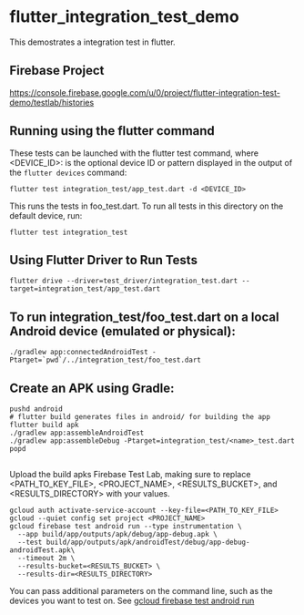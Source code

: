 # flutter_integration_test_demo

This demostrates a integration test in flutter.

## Firebase Project
https://console.firebase.google.com/u/0/project/flutter-integration-test-demo/testlab/histories


## Running using the flutter command

These tests can be launched with the flutter test command, where <DEVICE_ID>: is the optional device ID or pattern displayed in the output of the `flutter devices` command:

```flutter test integration_test/app_test.dart -d <DEVICE_ID>```

This runs the tests in foo_test.dart. To run all tests in this directory on the default device, run:

```flutter test integration_test```

## Using Flutter Driver to Run Tests

```flutter drive --driver=test_driver/integration_test.dart --target=integration_test/app_test.dart```


## To run integration_test/foo_test.dart on a local Android device (emulated or physical):

```./gradlew app:connectedAndroidTest -Ptarget=`pwd`/../integration_test/foo_test.dart```


## Create an APK using Gradle:

```
pushd android
# flutter build generates files in android/ for building the app
flutter build apk
./gradlew app:assembleAndroidTest
./gradlew app:assembleDebug -Ptarget=integration_test/<name>_test.dart
popd
```

## 
Upload the build apks Firebase Test Lab, making sure to replace <PATH_TO_KEY_FILE>, <PROJECT_NAME>, <RESULTS_BUCKET>, and <RESULTS_DIRECTORY> with your values.

```
gcloud auth activate-service-account --key-file=<PATH_TO_KEY_FILE>
gcloud --quiet config set project <PROJECT_NAME>
gcloud firebase test android run --type instrumentation \
  --app build/app/outputs/apk/debug/app-debug.apk \
  --test build/app/outputs/apk/androidTest/debug/app-debug-androidTest.apk\
  --timeout 2m \
  --results-bucket=<RESULTS_BUCKET> \
  --results-dir=<RESULTS_DIRECTORY>
```

You can pass additional parameters on the command line, such as the devices you want to test on. See [gcloud firebase test android run](https://cloud.google.com/sdk/gcloud/reference/firebase/test/android/run)



